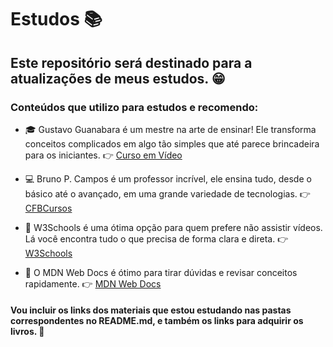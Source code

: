 # Estudos 📚 

## Este repositório será destinado para a atualizações de meus estudos. 😁

### Conteúdos que utilizo para estudos e recomendo:
* 🎓 Gustavo Guanabara é um mestre na arte de ensinar! Ele transforma conceitos complicados em algo tão simples que até parece brincadeira para os iniciantes. 👉 [Curso em Vídeo](https://youtube.com/channel/UCrWvhVmt0Qac3HgsjQK62FQ?feature=shared)

* 💻 Bruno P. Campos é um professor incrível, ele ensina tudo, desde o básico até o avançado, em uma grande variedade de tecnologias. 👉 [CFBCursos](https://youtube.com/@cfbcursos?feature=shared)

* 🔗 W3Schools é uma ótima opção para quem prefere não assistir vídeos. Lá você encontra tudo o que precisa de forma clara e direta. 👉 [W3Schools](https://www.w3schools.com/)

* 🦊 O MDN Web Docs é ótimo para tirar dúvidas e revisar conceitos rapidamente. 👉 [MDN Web Docs](https://developer.mozilla.org/pt-BR/)

#### Vou incluir os links dos materiais que estou estudando nas pastas correspondentes no README.md, e também os links para adquirir os livros. 🧐
